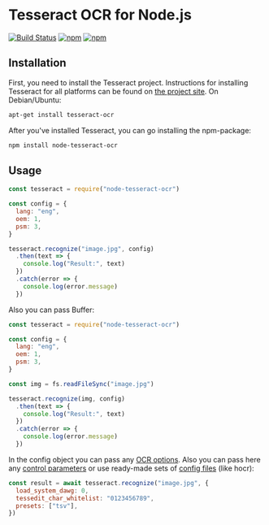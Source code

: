 # Tesseract OCR for Node.js
[![Build Status](https://img.shields.io/travis/zapolnoch/node-tesseract-ocr/master.svg?style=flat-square)](https://travis-ci.org/zapolnoch/node-tesseract-ocr)
[![npm](https://img.shields.io/npm/v/node-tesseract-ocr.svg?style=flat-square)](https://www.npmjs.com/package/node-tesseract-ocr)
[![npm](https://img.shields.io/npm/dm/node-tesseract-ocr.svg?style=flat-square)](https://www.npmjs.com/package/node-tesseract-ocr)

## Installation
First, you need to install the Tesseract project. Instructions for installing Tesseract for all platforms can be found on [the project site](https://github.com/tesseract-ocr/tesseract/wiki). On Debian/Ubuntu:
```bash
apt-get install tesseract-ocr
```

After you've installed Tesseract, you can go installing the npm-package:
```bash
npm install node-tesseract-ocr
```

## Usage
```js
const tesseract = require("node-tesseract-ocr")

const config = {
  lang: "eng",
  oem: 1,
  psm: 3,
}

tesseract.recognize("image.jpg", config)
  .then(text => {
    console.log("Result:", text)
  })
  .catch(error => {
    console.log(error.message)
  })
```
Also you can pass Buffer:

```js
const tesseract = require("node-tesseract-ocr")

const config = {
  lang: "eng",
  oem: 1,
  psm: 3,
}

const img = fs.readFileSync("image.jpg")

tesseract.recognize(img, config)
  .then(text => {
    console.log("Result:", text)
  })
  .catch(error => {
    console.log(error.message)
  })
```

In the config object you can pass any [OCR options](https://github.com/tesseract-ocr/tesseract/wiki/Command-Line-Usage). Also you can pass here any [control parameters](https://github.com/tesseract-ocr/tesseract/wiki/ControlParams) or use ready-made sets of [config files](https://github.com/tesseract-ocr/tesseract/tree/master/tessdata/configs) (like hocr):
```js
const result = await tesseract.recognize("image.jpg", {
  load_system_dawg: 0,
  tessedit_char_whitelist: "0123456789",
  presets: ["tsv"],
})
```
